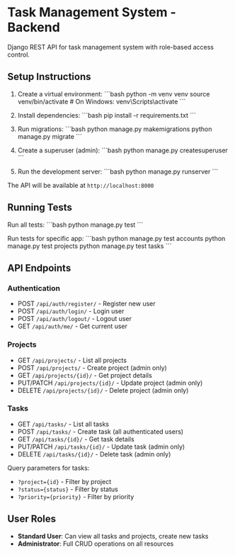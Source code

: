 # Task Management System - Backend

Django REST API for task management system with role-based access control.

## Setup Instructions

1. Create a virtual environment:
\`\`\`bash
python -m venv venv
source venv/bin/activate  # On Windows: venv\Scripts\activate
\`\`\`

2. Install dependencies:
\`\`\`bash
pip install -r requirements.txt
\`\`\`

3. Run migrations:
\`\`\`bash
python manage.py makemigrations
python manage.py migrate
\`\`\`

4. Create a superuser (admin):
\`\`\`bash
python manage.py createsuperuser
\`\`\`

5. Run the development server:
\`\`\`bash
python manage.py runserver
\`\`\`

The API will be available at `http://localhost:8000`

## Running Tests

Run all tests:
\`\`\`bash
python manage.py test
\`\`\`

Run tests for specific app:
\`\`\`bash
python manage.py test accounts
python manage.py test projects
python manage.py test tasks
\`\`\`

## API Endpoints

### Authentication
- POST `/api/auth/register/` - Register new user
- POST `/api/auth/login/` - Login user
- POST `/api/auth/logout/` - Logout user
- GET `/api/auth/me/` - Get current user

### Projects
- GET `/api/projects/` - List all projects
- POST `/api/projects/` - Create project (admin only)
- GET `/api/projects/{id}/` - Get project details
- PUT/PATCH `/api/projects/{id}/` - Update project (admin only)
- DELETE `/api/projects/{id}/` - Delete project (admin only)

### Tasks
- GET `/api/tasks/` - List all tasks
- POST `/api/tasks/` - Create task (all authenticated users)
- GET `/api/tasks/{id}/` - Get task details
- PUT/PATCH `/api/tasks/{id}/` - Update task (admin only)
- DELETE `/api/tasks/{id}/` - Delete task (admin only)

Query parameters for tasks:
- `?project={id}` - Filter by project
- `?status={status}` - Filter by status
- `?priority={priority}` - Filter by priority

## User Roles

- **Standard User**: Can view all tasks and projects, create new tasks
- **Administrator**: Full CRUD operations on all resources
